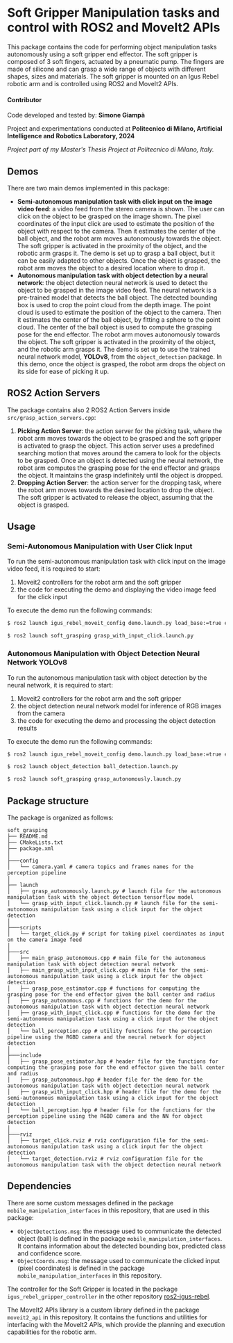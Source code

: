 # Soft Gripper Manipulation tasks and control with ROS2 and MoveIt2 APIs

This package contains the code for performing object manipulation tasks autonomously using a soft gripper end effector. 
The soft gripper is composed of 3 soft fingers, actuated by a pneumatic pump. The fingers are made of silicone 
and can grasp a wide range of objects with different shapes, sizes and materials.
The soft gripper is mounted on an Igus Rebel robotic arm and is controlled using ROS2 and MoveIt2 APIs.

#### Contributor
Code developed and tested by: __Simone Giampà__

Project and experimentations conducted at __Politecnico di Milano, Artificial Intelligence and Robotics Laboratory, 2024__

_Project part of my Master's Thesis Project at Politecnico di Milano, Italy._

## Demos

There are two main demos implemented in this package:
- **Semi-autonomous manipulation task with click input on the image video feed**: a video feed from the stereo camera is shown.
  The user can click on the object to be grasped on the image shown. The pixel coordinates of the input click are used to estimate the
  position of the object with respect to the camera. Then it estimates the center of the ball object, and the robot arm moves autonomously
  towards the object. The soft gripper is activated in the proximity of the object, and the robotic arm grasps it. The demo is set up
  to grasp a ball object, but it can be easily adapted to other objects. Once the object is grasped, the robot arm moves the object to a
  desired location where to drop it.
- **Autonomous manipulation task with object detection by a neural network**: the object detection neural network is used to detect the
  object to be grasped in the image video feed. The neural network is a pre-trained model that detects the ball object. The detected
  bounding box is used to crop the point cloud from the depth image. The point cloud is used to estimate the position of the object 
  to the camera. Then it estimates the center of the ball object, by fitting a sphere to the point cloud. The center of the
  ball object is used to compute the grasping pose for the end effector. The robot arm moves autonomously towards the object.
  The soft gripper is activated in the proximity of the object, and the robotic arm grasps it. The demo is set up to use the trained neural
  network model, **YOLOv8**, from the `object_detection` package. In this demo, once the object is grasped, the robot arm drops the object
  on its side for ease of picking it up.

## ROS2 Action Servers

The package contains also 2 ROS2 Action Servers inside `src/grasp_action_servers.cpp`:
1. **Picking Action Server**: the action server for the picking task, where the robot arm moves towards the object to be grasped and
   the soft gripper is activated to grasp the object. This action server uses a predefined searching motion that moves around the camera
   to look for the objects to be grasped. Once an object is detected using the neural network, the robot arm computes the grasping pose
   for the end effector and grasps the object. It maintains the grasp indefinitely until the object is dropped.
2. **Dropping Action Server**: the action server for the dropping task, where the robot arm moves towards the desired location to drop the
    object. The soft gripper is activated to release the object, assuming that the object is grasped.

## Usage

### Semi-Autonomous Manipulation with User Click Input

To run the semi-autonomous manipulation task with click input on the image video feed, it is required to start:
1. Moveit2 controllers for the robot arm and the soft gripper
2. the code for executing the demo and displaying the video image feed for the click input

To execute the demo run the following commands:
```bash
$ ros2 launch igus_rebel_moveit_config demo.launch.py load_base:=true end_effector:=soft_gripper camera:=realsense mount:=mount_v2

$ ros2 launch soft_grasping grasp_with_input_click.launch.py
```

### Autonomous Manipulation with Object Detection Neural Network YOLOv8
To run the autonomous manipulation task with object detection by the neural network, it is required to start:
1. Moveit2 controllers for the robot arm and the soft gripper
2. the object detection neural network model for inference of RGB images from the camera
3. the code for executing the demo and processing the object detection results

To execute the demo run the following commands:
```bash
$ ros2 launch igus_rebel_moveit_config demo.launch.py load_base:=true end_effector:=soft_gripper camera:=realsense mount:=mount_v2

$ ros2 launch object_detection ball_detection.launch.py

$ ros2 launch soft_grasping grasp_autonomously.launch.py
```

## Package structure

The package is organized as follows:
```
soft_grasping
├── README.md
├── CMakeLists.txt
├── package.xml
│
├───config
│   └── camera.yaml # camera topics and frames names for the perception pipeline
│
├── launch
│   ├── grasp_autonomously.launch.py # launch file for the autonomous manipulation task with the object detection tensorflow model
│   └── grasp_with_input_click.launch.py # launch file for the semi-autonomous manipulation task using a click input for the object detection
│
├───scripts
│   └── target_click.py # script for taking pixel coordinates as input on the camera image feed
│
├───src
│   ├── main_grasp_autonomous.cpp # main file for the autonomous manipulation task with object detection neural network
│   ├── main_grasp_with_input_click.cpp # main file for the semi-autonomous manipulation task using a click input for the object detection
│   ├── grasp_pose_estimator.cpp # functions for computing the grasping pose for the end effector given the ball center and radius
│   ├── grasp_autonomous.cpp # functions for the demo for the autonomous manipulation task with object detection neural network
│   ├── grasp_with_input_click.cpp # functions for the demo for the semi-autonomous manipulation task using a click input for the object detection
│   └── ball_perception.cpp # utility functions for the perception pipeline using the RGBD camera and the neural network for object detection
│
├───include
│   ├── grasp_pose_estimator.hpp # header file for the functions for computing the grasping pose for the end effector given the ball center and radius
│   ├── grasp_autonomous.hpp # header file for the demo for the autonomous manipulation task with object detection neural network
│   ├── grasp_with_input_click.hpp # header file for the demo for the semi-autonomous manipulation task using a click input for the object detection
│   └── ball_perception.hpp # header file for the functions for the perception pipeline using the RGBD camera and the NN for object detection
│
├───rviz
│   ├── target_click.rviz # rviz configuration file for the semi-autonomous manipulation task using a click input for the object detection
│   └── target_detection.rviz # rviz configuration file for the autonomous manipulation task with the object detection neural network
```
 
## Dependencies

There are some custom messages defined in the package `mobile_manipulation_interfaces` in this repository, that are used in this package:
- `ObjectDetections.msg`: the message used to communicate the detected object (ball) is defined in the package `mobile_manipulation_interfaces`.
  It contains information about the detected bounding box, predicted class and confidence score.
- `ObjectCoords.msg`: the message used to communicate the clicked input (pixel coordinates) is defined in the package `mobile_manipulation_interfaces` 
in this repository.

The controller for the Soft Gripper is located in the package `igus_rebel_gripper_controller` in the other repository
[ros2-igus-rebel](https://github.com/AIRLab-POLIMI/ros2-igus-rebel).

The MoveIt2 APIs library is a custom library defined in the package `moveit2_api` in this repository. It contains the
functions and utilities for interfacing with the MoveIt2 APIs, which provide the planning and execution capabilities for the
robotic arm.

